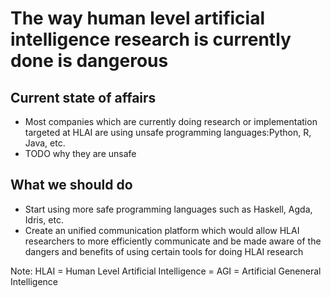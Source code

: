 # The way human level artificial intelligence research is currently done is dangerous

## Current state of affairs

* Most companies which are currently doing research or implementation targeted at HLAI are using unsafe programming languages:Python, R, Java, etc.
* TODO why they are unsafe

## What we should do

* Start using more safe programming languages such as Haskell, Agda, Idris, etc.
* Create an unified communication platform which would allow HLAI researchers to more efficiently communicate and be made aware of the dangers and benefits of using certain tools for doing HLAI research

Note: HLAI = Human Level Artificial Intelligence = AGI = Artificial Geneneral Intelligence